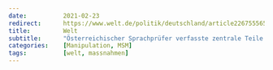 ```yaml
---
date:          2021-02-23
redirect:      https://www.welt.de/politik/deutschland/article226755565/BMI-Sprachpruefer-verfasste-zentrale-Teile-eines-Corona-Strategiepapiers.html
title:         Welt
subtitle:      "Österreichischer Sprachprüfer verfasste zentrale Teile eines Corona-Strategiepapiers"
categories:    [Manipulation, MSM]
tags:          [welt, massnahmen]
---
```

